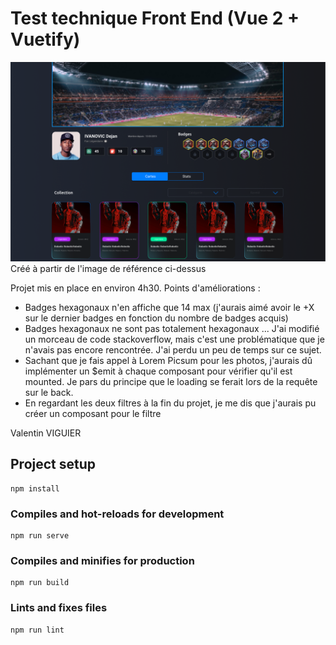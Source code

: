 # Test technique Front End (Vue 2 + Vuetify)

![Image de référence à reproduire](/src/assets/maquette-fanroom.png)
Créé à partir de l'image de référence ci-dessus

Projet mis en place en environ 4h30.
Points d'améliorations :

- Badges hexagonaux n'en affiche que 14 max (j'aurais aimé avoir le +X sur le dernier badges en fonction du nombre de badges acquis)
- Badges hexagonaux ne sont pas totalement hexagonaux ... J'ai modifié un morceau de code stackoverflow, mais c'est une problématique que je n'avais pas encore rencontrée. J'ai perdu un peu de temps sur ce sujet.
- Sachant que je fais appel à Lorem Picsum pour les photos, j'aurais dû implémenter un $emit à chaque composant pour vérifier qu'il est mounted. Je pars du principe que le loading se ferait lors de la requête sur le back.
- En regardant les deux filtres à la fin du projet, je me dis que j'aurais pu créer un composant pour le filtre

Valentin VIGUIER

## Project setup

```
npm install
```

### Compiles and hot-reloads for development

```
npm run serve
```

### Compiles and minifies for production

```
npm run build
```

### Lints and fixes files

```
npm run lint
```
